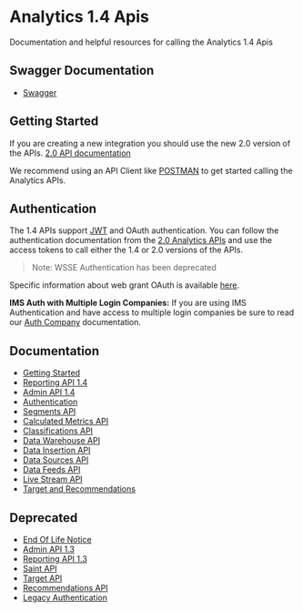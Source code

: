 Analytics 1.4 Apis
=====
Documentation and helpful resources for calling the Analytics 1.4 Apis

Swagger Documentation
----
* [Swagger](https://adobedocs.github.io/analytics-1.4-apis/swagger-docs.html)

Getting Started
----
If you are creating a new integration you should use the new 2.0 version of the APIs. [2.0 API documentation](https://github.com/AdobeDocs/analytics-2.0-apis)

We recommend using an API Client like [POSTMAN](https://www.getpostman.com/) to get started calling the Analytics APIs.

Authentication
-----
The 1.4 APIs support [JWT](https://github.com/AdobeDocs/analytics-2.0-apis/blob/master/jwt.md) and OAuth authentication. You can follow the authentication documentation from the [2.0 Analytics APIs](https://github.com/AdobeDocs/analytics-2.0-apis/blob/master/README.md#authentication) and use the access tokens to call either the 1.4 or 2.0 versions of the APIs.

> Note: WSSE Authentication has been deprecated

Specific information about web grant OAuth is available [here](docs/partner_integrations.md).

**IMS Auth with Multiple Login Companies:** 
If you are using IMS Authentication and have access to multiple login companies be sure to read our [Auth Company](https://github.com/AdobeDocs/analytics-1.4-apis/blob/master/docs/authentication/auth_company.md) documentation. 


Documentation
----
* [Getting Started](https://github.com/Adobe-Experience-Cloud/analytics-1.4-apis/blob/master/docs/getting-started/getting-started-2.md#getting-started)
* [Reporting API 1.4](https://github.com/Adobe-Experience-Cloud/analytics-1.4-apis/blob/master/docs/reporting-api/index.md)
* [Admin API 1.4](https://github.com/Adobe-Experience-Cloud/analytics-1.4-apis/blob/master/docs/admin-api/index.md) 
* [Authentication](https://github.com/AdobeDocs/analytics-2.0-apis/blob/master/README.md#authentication)
* [Segments API](https://github.com/Adobe-Experience-Cloud/analytics-1.4-apis/blob/master/docs/segments-api/index.md)
* [Calculated Metrics API](https://github.com/Adobe-Experience-Cloud/analytics-1.4-apis/blob/master/docs/calc-metrics-api/index.md)
* [Classifications API](https://github.com/Adobe-Experience-Cloud/analytics-1.4-apis/blob/master/docs/classifications-api/index.md)
* [Data Warehouse API](https://github.com/Adobe-Experience-Cloud/analytics-1.4-apis/blob/master/docs/data-warehouse-api/index.md)
* [Data Insertion API](https://github.com/Adobe-Experience-Cloud/analytics-1.4-apis/blob/master/docs/data-insertion-api/index.md)
* [Data Sources API](https://github.com/Adobe-Experience-Cloud/analytics-1.4-apis/blob/master/docs/data-sources-api/index.md)
* [Data Feeds API](https://github.com/Adobe-Experience-Cloud/analytics-1.4-apis/blob/master/docs/data-feeds-api/index.md)
* [Live Stream API](https://github.com/Adobe-Experience-Cloud/analytics-1.4-apis/blob/master/docs/live-stream-api/getting_started.md)
* [Target and Recommendations](http://developers.adobetarget.com/)

Deprecated
----
* [End Of Life Notice](https://github.com/Adobe-Experience-Cloud/analytics-1.4-apis/blob/master/docs/APIEOL.md)
* [Admin API 1.3](https://github.com/Adobe-Experience-Cloud/analytics-1.4-apis/blob/master/docs/admin-api-1.3/index.md)
* [Reporting API 1.3](https://github.com/Adobe-Experience-Cloud/analytics-1.4-apis/blob/master/docs/reporting-api-1.3/index.md)
* [Saint API](https://github.com/Adobe-Experience-Cloud/analytics-1.4-apis/blob/master/docs/saint-api/index.md)
* [Target API](https://github.com/Adobe-Experience-Cloud/analytics-1.4-apis/blob/master/docs/target-api/index.md)
* [Recommendations API](https://github.com/Adobe-Experience-Cloud/analytics-1.4-apis/blob/master/docs/recommendations-api/index.md)
* [Legacy Authentication](https://github.com/Adobe-Experience-Cloud/analytics-1.4-apis/blob/master/docs/authentication/index.md)
